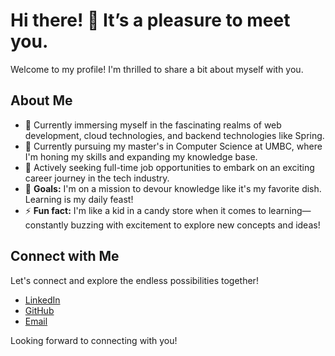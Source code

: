# Hi there! 👋 It’s a pleasure to meet you.

Welcome to my profile! I'm thrilled to share a bit about myself with you.

## About Me
- 🔭 Currently immersing myself in the fascinating realms of web development, cloud technologies, and backend technologies like Spring.
- 🌱 Currently pursuing my master's in Computer Science at UMBC, where I'm honing my skills and expanding my knowledge base.
- 🤔 Actively seeking full-time job opportunities to embark on an exciting career journey in the tech industry.
- 🥅 **Goals:** I'm on a mission to devour knowledge like it's my favorite dish. Learning is my daily feast!
- ⚡ **Fun fact:** I'm like a kid in a candy store when it comes to learning—constantly buzzing with excitement to explore new concepts and ideas!

## Connect with Me
Let's connect and explore the endless possibilities together!
- [LinkedIn]([hrudayajinna](https://www.linkedin.com/in/hrudayajinna/))
- [GitHub]([hrudayajinna](https://github.com/hrudayajinna))
- [Email](mailto:hrudayajinna@gmail.com)

Looking forward to connecting with you!

